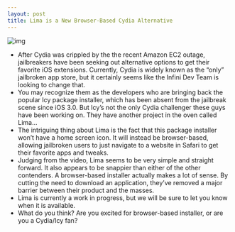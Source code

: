 ```yaml
---
layout: post
title: Lima is a New Browser-Based Cydia Alternative
---
```

![img](http://media.idownloadblog.com/wp-content/uploads/2011/05/lima-cydia-alternative-e1304281806775.png)
* After Cydia was crippled by the the recent Amazon EC2 outage, jailbreakers have been seeking out alternative options to get their favorite iOS extensions. Currently, Cydia is widely known as the “only” jailbroken app store, but it certainly seems like the Infini Dev Team is looking to change that.
* You may recognize them as the developers who are bringing back the popular Icy package installer, which has been absent from the jailbreak scene since iOS 3.0. But Icy’s not the only Cydia challenger these guys have been working on. They have another project in the oven called Lima…
* The intriguing thing about Lima is the fact that this package installer won’t have a home screen icon. It will instead be browser-based, allowing jailbroken users to just navigate to a website in Safari to get their favorite apps and tweaks.
* Judging from the video, Lima seems to be very simple and straight forward. It also appears to be snappier than either of the other contenders. A browser-based installer actually makes a lot of sense. By cutting the need to download an application, they’ve removed a major barrier between their product and the masses.
* Lima is currently a work in progress, but we will be sure to let you know when it is available.
* What do you think? Are you excited for browser-based installer, or are you a Cydia/Icy fan?

